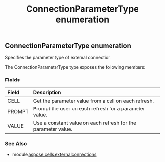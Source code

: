 ﻿---
title: ConnectionParameterType enumeration
second_title: Aspose.Cells for Python via .NET API References
description: 
type: docs
weight: 90
url: /aspose.cells.externalconnections/connectionparametertype/
is_root: false
---

## ConnectionParameterType enumeration

Specifies the parameter type of external connection



The ConnectionParameterType type exposes the following members:

### Fields
| Field | Description |
| :- | :- |
| CELL | Get the parameter value from a cell on each refresh. |
| PROMPT | Prompt the user on each refresh for a parameter value. |
| VALUE | Use a constant value on each refresh for the parameter value. |



### See Also
* module [aspose.cells.externalconnections](..)
